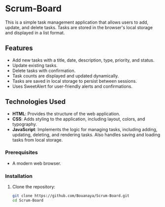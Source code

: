 # Scrum-Board

This is a simple task management application that allows users to add, update, and delete tasks. Tasks are stored in the browser's local storage and displayed in a list format.

## Features

- Add new tasks with a title, date, description, type, priority, and status.
- Update existing tasks.
- Delete tasks with confirmation.
- Task counts are displayed and updated dynamically.
- Tasks are saved in local storage to persist between sessions.
- Uses SweetAlert for user-friendly alerts and confirmations.

## Technologies Used

- **HTML**: Provides the structure of the web application.
- **CSS**: Adds styling to the application, including layout, colors, and typography.
- **JavaScript**: Implements the logic for managing tasks, including adding, updating, deleting, and rendering tasks. Also handles saving and loading tasks from local storage.

 

### Prerequisites

- A modern web browser.

### Installation

1. Clone the repository:
   ```bash
   git clone https://github.com/Bouanaya/Scrum-Board.git
   cd Scrum-Board

